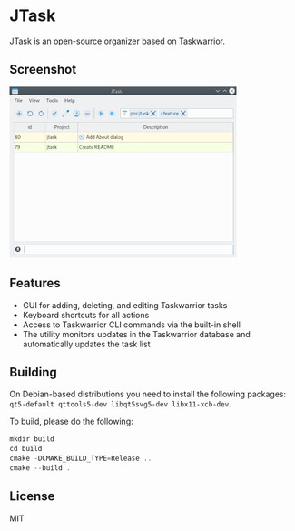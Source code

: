 # JTask

JTask is an open-source organizer based on [Taskwarrior](https://taskwarrior.org/).

## Screenshot

![image](assets/screenshot.png)

## Features

* GUI for adding, deleting, and editing Taskwarrior tasks
* Keyboard shortcuts for all actions
* Access to Taskwarrior CLI commands via the built-in shell
* The utility monitors updates in the Taskwarrior database and automatically updates the task list

## Building

On Debian-based distributions you need to install the following packages: `qt5-default qttools5-dev libqt5svg5-dev libx11-xcb-dev`.

To build, please do the following:

```cpp
mkdir build
cd build
cmake -DCMAKE_BUILD_TYPE=Release ..
cmake --build .
```

## License

MIT
